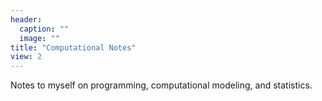 ```yaml
---
header:
  caption: ""
  image: ""
title: "Computational Notes"
view: 2
---
```


Notes to myself on programming, computational modeling, and statistics.

&nbsp;